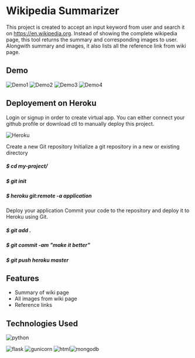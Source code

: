 
# Wikipedia Summarizer

This project is created to accept an input keyword from user and search it on https://en.wikipedia.org.
Instead of showing the complete wikipedia page, this tool returns the summary and corresponding images to user.
Alongwith summary and images, it also lists all the reference link from wiki page.







## Demo

![Demo1](https://user-images.githubusercontent.com/95287626/164051227-471fd1e2-9c08-4364-9afa-fddc06da26b8.jpg)
![Demo2](https://user-images.githubusercontent.com/95287626/164051219-b41eefbc-c6dd-473a-84c0-1807c8e6a863.jpg)
![Demo3](https://user-images.githubusercontent.com/95287626/164051223-c191844c-935e-4fa8-a76a-c1507d75857f.jpg)
![Demo4](https://user-images.githubusercontent.com/95287626/164051226-08ff7e86-3c8c-46ae-9870-30ca40fc82de.jpg)






## Deployement on Heroku

Login or signup in order to create virtual app. You can either connect your github profile or download ctl to manually deploy this project.

![Heroku](https://user-images.githubusercontent.com/95287626/164051385-e0bccac5-5fbb-4cc8-8ed3-e45b3f2dbed7.JPG)


Create a new Git repository
Initialize a git repository in a new or existing directory

##### $ cd my-project/
##### $ git init
##### $ heroku git:remote -a application

Deploy your application
Commit your code to the repository and deploy it to Heroku using Git.

##### $ git add .
##### $ git commit -am "make it better"
##### $ git push heroku master




## Features

- Summary of wiki page
- All images from wiki page
- Reference links 


## Technologies Used
![python](https://user-images.githubusercontent.com/95287626/164052111-9622c7ef-8649-4fdb-bb54-bd180005dca1.svg)

![flask](https://user-images.githubusercontent.com/95287626/164052114-2e6a8326-f30f-4983-b4fb-4d9c89262fc1.png)
![gunicorn](https://user-images.githubusercontent.com/95287626/164052117-9df82947-7663-4c9d-b892-94be11e2dcac.png)
![html](https://user-images.githubusercontent.com/95287626/164052118-77870658-42a9-4796-b215-2d5b46aadb12.png)![mongodb](https://user-images.githubusercontent.com/95287626/164053099-580c64f7-59ab-4f9f-ae83-40b57af64e18.png)

